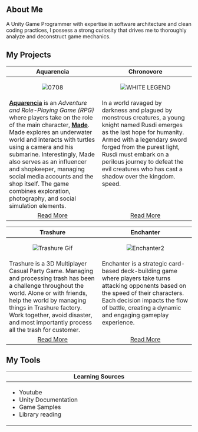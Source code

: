 About Me
---
A Unity Game Programmer with expertise in software architecture and clean coding practices, I possess a strong curiosity that drives me to thoroughly analyze and deconstruct game mechanics.
 
<h2>My Projects</h2>

<!-- ============================================= -->
<table>
  <thead>
    <tr>
      <th width="50%" align="center">Aquarencia</th>
      <th width="50%" align="center">Chronovore</th>
    </tr>
  </thead>
  <tbody>
  <td align="center">

![0708](https://github.com/Gramonesk/Gramonesk/assets/154248035/f78a3136-e036-449a-a8e1-bfe028b4f884)

  </td>
  <td align="center">
   
![WHITE LEGEND](https://github.com/user-attachments/assets/68186c8d-6c48-49e6-89bf-c718463144a7)

  </td>
  </tr>
  <tr width="50%">
  <td valign="text-top">
     <u><b>Aquarencia</b></u> is an <i>Adventure and Role-Playing Game (RPG)</i> where players take on the role of the main character, <u><b>Made</b></u>. Made explores an underwater world and interacts with turtles using a camera and his submarine. Interestingly, Made also serves as an influencer and shopkeeper, managing social media accounts and the shop itself. The game combines exploration, photography, and social simulation elements.
  </td>
  
   <td valign="text-top">
    In a world ravaged by darkness and plagued by monstrous creatures, a young knight named Rusdi emerges as the last hope for humanity. Armed with a legendary sword forged from the purest light, Rusdi must embark on a perilous journey to defeat the evil creatures who has cast a shadow over the kingdom.
  speed.
   </td>
  </tr>
  <tr>
   <td align="center"><a href="https://github.com/Gramonesk/Aquarencia"> Read More</td>
   <td align="center"><a href="https://github.com/ORIAMM/Capstone"> Read More</td>
  </tr>
  </tbody>
</table>
<!-- ============================================= -->
<table>
  <thead>
    <tr>
      <th width="50%" align="center">Trashure</th>
      <th width="50%" align="center">Enchanter</th>
    </tr>
  </thead>
  <tbody>
  <td align="center">
   
![Trashure Gif](https://github.com/user-attachments/assets/4bc3d33b-1771-45e8-a657-6d34836c7240)

  </td>
  <td align="center">
   
![Enchanter2](https://github.com/user-attachments/assets/f48d53bf-7849-453c-ab0c-52383f704455)

  </td>
  </tr>
  <tr width="50%">
<td valign="text-top">
    Trashure is a 3D Multiplayer Casual Party Game. Managing and processing trash has been a challenge throughout the world. Alone or with friends, help the world by managing things in Trashure factory. Work together, avoid disaster, and most importantly process all the trash for customer.
</td>

  <td valign="text-top">
  Enchanter is a strategic card-based deck-building game where players take turns attacking opponents based on the speed of their characters. Each decision impacts the flow of battle, creating a dynamic and engaging gameplay experience.
  </td>
  </tr>
    <tr>
   <td align="center"><a href="https://github.com/Gramonesk/Treasure"> Read More</td>
   <td align="center"><a href="https://github.com/Gramonesk/Enchanter"> Read More</td>
  </tr>
  </tbody>
</table>
<!-- ============================================= -->
<h2>My Tools</h2>
<table>
  <thead>
    <tr>
      <th width="500px" align="center">Learning Sources</th>
    </tr>
  </thead>
  <tbody>
  <tr width="500px" align="left">
  <td>

  
- Youtube
- Unity Documentation
- Game Samples
- Library reading

</td>
</tr>
</tbody>

</table>
<!-- ============================================= -->
